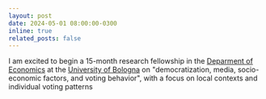 ```yaml
---
layout: post
date: 2024-05-01 08:00:00-0300
inline: true
related_posts: false
---
```


I am excited to begin a 15-month research fellowship in the [Deparment of Economics](https://dse.unibo.it/en) at the [University of Bologna](https://www.unibo.it/en/homepage) on "democratization, media, socio-economic factors, and voting behavior", with a focus on local contexts and individual voting patterns
